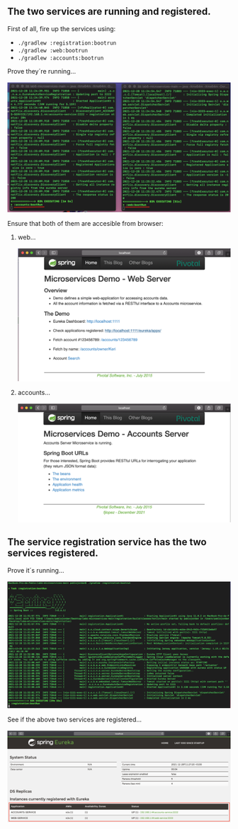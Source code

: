 ## The two services are running and registered.
First of all, fire up the services using:
* `./gradlew :registration:bootrun`
* `./gradlew :web:bootrun`
* `./gradlew :accounts:bootrun`

Prove they´re running...
<br/> <br/> ![alt text](https://github.com/pabloJordan24/lab6-microservices/blob/test/PrimaryGoal/tarea1.png)


Ensure that both of them are accesible from browser:
1. web...
<br/> <br/> ![alt text](https://github.com/pabloJordan24/lab6-microservices/blob/test/PrimaryGoal/3333.png)

2. accounts...
<br/> <br/> ![alt text](https://github.com/pabloJordan24/lab6-microservices/blob/test/PrimaryGoal/2222.png)


## The service registration service has the two services registered.
Prove it´s running...
<br/> <br/> ![alt text](https://github.com/pabloJordan24/lab6-microservices/blob/test/PrimaryGoal/t2.png)

See if the above two services are registered...
<br/> <br/> ![alt text](https://github.com/pabloJordan24/lab6-microservices/blob/test/PrimaryGoal/tarea2.1.png)




